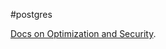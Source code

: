 #postgres 

[Docs on Optimization and Security](https://supabase.com/docs/guides/database/overview).
